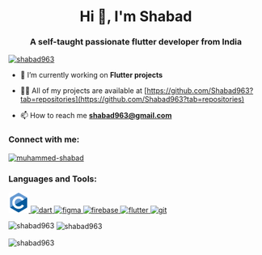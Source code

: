 <h1 align="center">Hi 👋, I'm Shabad</h1>
<h3 align="center">A self-taught passionate flutter developer from India</h3>

<p align="left"> <a href="https://github.com/ryo-ma/github-profile-trophy"><img src="https://github-profile-trophy.vercel.app/?username=shabad963" alt="shabad963" /></a> </p>

- 🔭 I’m currently working on **Flutter projects**

- 👨‍💻 All of my projects are available at [https://github.com/Shabad963?tab=repositories](https://github.com/Shabad963?tab=repositories)

- 📫 How to reach me **shabad963@gmail.com**

<h3 align="left">Connect with me:</h3>
<p align="left">
<a href="https://linkedin.com/in/muhammed-shabad" target="blank"><img align="center" src="https://raw.githubusercontent.com/rahuldkjain/github-profile-readme-generator/master/src/images/icons/Social/linked-in-alt.svg" alt="muhammed-shabad" height="30" width="40" /></a>
</p>

<h3 align="left">Languages and Tools:</h3>
<p align="left"> <a href="https://www.cprogramming.com/" target="_blank" rel="noreferrer"> <img src="https://raw.githubusercontent.com/devicons/devicon/master/icons/c/c-original.svg" alt="c" width="40" height="40"/> </a> <a href="https://dart.dev" target="_blank" rel="noreferrer"> <img src="https://www.vectorlogo.zone/logos/dartlang/dartlang-icon.svg" alt="dart" width="40" height="40"/> </a> <a href="https://www.figma.com/" target="_blank" rel="noreferrer"> <img src="https://www.vectorlogo.zone/logos/figma/figma-icon.svg" alt="figma" width="40" height="40"/> </a> <a href="https://firebase.google.com/" target="_blank" rel="noreferrer"> <img src="https://www.vectorlogo.zone/logos/firebase/firebase-icon.svg" alt="firebase" width="40" height="40"/> </a> <a href="https://flutter.dev" target="_blank" rel="noreferrer"> <img src="https://www.vectorlogo.zone/logos/flutterio/flutterio-icon.svg" alt="flutter" width="40" height="40"/> </a> <a href="https://git-scm.com/" target="_blank" rel="noreferrer"> <img src="https://www.vectorlogo.zone/logos/git-scm/git-scm-icon.svg" alt="git" width="40" height="40"/> </a> </p>

<p><img align="left" src="https://github-readme-stats.vercel.app/api/top-langs?username=shabad963&show_icons=true&locale=en&layout=compact" alt="shabad963" /></p>

<p>&nbsp;<img align="center" src="https://github-readme-stats.vercel.app/api?username=shabad963&show_icons=true&locale=en" alt="shabad963" /></p>

<p><img align="center" src="https://github-readme-streak-stats.herokuapp.com/?user=shabad963&" alt="shabad963" /></p>
